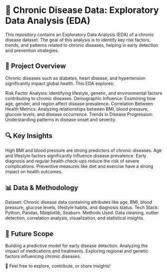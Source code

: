 


# 🏥 Chronic Disease Data: Exploratory Data Analysis (EDA)
This repository contains an Exploratory Data Analysis (EDA) of a chronic disease dataset. The goal of this analysis is to identify key risk factors, trends, and patterns related to chronic diseases, helping in early detection and prevention strategies.

## 📌 Project Overview
Chronic diseases such as diabetes, heart disease, and hypertension significantly impact global health. This EDA explores:

Risk Factor Analysis: Identifying lifestyle, genetic, and environmental factors contributing to chronic diseases.
Demographic Influence: Examining how age, gender, and region affect disease prevalence.
Correlation Between Health Metrics: Analyzing relationships between BMI, blood pressure, glucose levels, and disease occurrence.
Trends in Disease Progression: Understanding patterns in disease onset and severity.

## 🔍 Key Insights
High BMI and blood pressure are strong predictors of chronic diseases.
Age and lifestyle factors significantly influence disease prevalence.
Early diagnosis and regular health check-ups reduce the risk of severe complications.
Preventive measures like diet and exercise have a strong impact on health outcomes.

## 📊 Data & Methodology
Dataset: Chronic disease data containing attributes like age, BMI, blood pressure, glucose levels, lifestyle habits, and diagnosis status.
Tech Stack: Python, Pandas, Matplotlib, Seaborn.
Methods Used: Data cleaning, outlier detection, correlation analysis, visualization, and statistical insights.

## 🚀 Future Scope
Building a predictive model for early disease detection.
Analyzing the impact of medications and treatments.
Exploring regional and genetic factors influencing chronic diseases.

🔗 Feel free to explore, contribute, or share insights!
